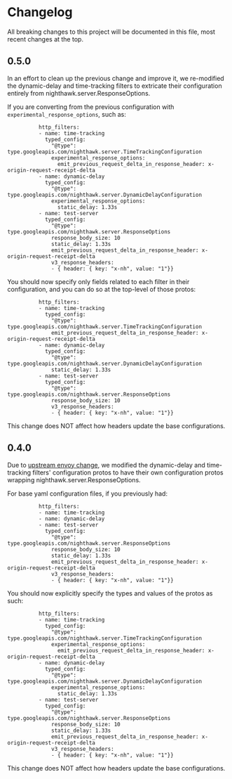 # Changelog

All breaking changes to this project will be documented in this file, most recent changes at the top.

## 0.5.0

In an effort to clean up the previous change and improve it, we re-modified the dynamic-delay and time-tracking filters to extricate their configuration entirely from nighthawk.server.ResponseOptions.

If you are converting from the previous configuration with `experimental_response_options`, such as:

```
          http_filters:
          - name: time-tracking
            typed_config:
              "@type": type.googleapis.com/nighthawk.server.TimeTrackingConfiguration
              experimental_response_options:
                emit_previous_request_delta_in_response_header: x-origin-request-receipt-delta
          - name: dynamic-delay
            typed_config:
              "@type": type.googleapis.com/nighthawk.server.DynamicDelayConfiguration
              experimental_response_options:
                static_delay: 1.33s
          - name: test-server
            typed_config:
              "@type": type.googleapis.com/nighthawk.server.ResponseOptions
              response_body_size: 10
              static_delay: 1.33s
              emit_previous_request_delta_in_response_header: x-origin-request-receipt-delta
              v3_response_headers:
              - { header: { key: "x-nh", value: "1"}}
```

You should now specify only fields related to each filter in their configuration, and you can do so at the top-level of those protos:

```
          http_filters:
          - name: time-tracking
            typed_config:
              "@type": type.googleapis.com/nighthawk.server.TimeTrackingConfiguration
              emit_previous_request_delta_in_response_header: x-origin-request-receipt-delta
          - name: dynamic-delay
            typed_config:
              "@type": type.googleapis.com/nighthawk.server.DynamicDelayConfiguration
              static_delay: 1.33s
          - name: test-server
            typed_config:
              "@type": type.googleapis.com/nighthawk.server.ResponseOptions
              response_body_size: 10
              v3_response_headers:
              - { header: { key: "x-nh", value: "1"}}
```

This change does NOT affect how headers update the base configurations.

## 0.4.0

Due to [upstream envoy change](https://github.com/envoyproxy/nighthawk/commit/4919c54202329adc3875eb1bce074af33d54e26d), we modified the dynamic-delay and time-tracking filters' configuration protos to have their own configuration protos wrapping nighthawk.server.ResponseOptions.

For base yaml configuration files, if you previously had:

```
          http_filters:
          - name: time-tracking
          - name: dynamic-delay
          - name: test-server
            typed_config:
              "@type": type.googleapis.com/nighthawk.server.ResponseOptions
              response_body_size: 10
              static_delay: 1.33s
              emit_previous_request_delta_in_response_header: x-origin-request-receipt-delta
              v3_response_headers:
              - { header: { key: "x-nh", value: "1"}}
```

You should now explicitly specify the types and values of the protos as such:

```
          http_filters:
          - name: time-tracking
            typed_config:
              "@type": type.googleapis.com/nighthawk.server.TimeTrackingConfiguration
              experimental_response_options:
                emit_previous_request_delta_in_response_header: x-origin-request-receipt-delta
          - name: dynamic-delay
            typed_config:
              "@type": type.googleapis.com/nighthawk.server.DynamicDelayConfiguration
              experimental_response_options:
                static_delay: 1.33s
          - name: test-server
            typed_config:
              "@type": type.googleapis.com/nighthawk.server.ResponseOptions
              response_body_size: 10
              static_delay: 1.33s
              emit_previous_request_delta_in_response_header: x-origin-request-receipt-delta
              v3_response_headers:
              - { header: { key: "x-nh", value: "1"}}
```

This change does NOT affect how headers update the base configurations.